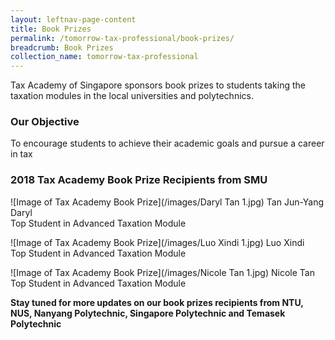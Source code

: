```yaml
---
layout: leftnav-page-content
title: Book Prizes
permalink: /tomorrow-tax-professional/book-prizes/
breadcrumb: Book Prizes
collection_name: tomorrow-tax-professional
---
```


Tax Academy of Singapore sponsors book prizes to students taking the taxation modules in the local universities and polytechnics. 


### **Our Objective**

To encourage students to achieve their academic goals and pursue a career in tax

### **2018 Tax Academy Book Prize Recipients from SMU**

![Image of Tax Academy Book Prize](/images/Daryl Tan 1.jpg)
Tan Jun-Yang Daryl<br>
Top Student in Advanced Taxation Module<br>


![Image of Tax Academy Book Prize](/images/Luo Xindi 1.jpg)
Luo Xindi<br>
Top Student in Advanced Taxation Module<br>


![Image of Tax Academy Book Prize](/images/Nicole Tan 1.jpg)
Nicole Tan<br>
Top Student in Advanced Taxation Module<br>


**Stay tuned for more updates on our book prizes recipients from NTU, NUS, Nanyang Polytechnic, Singapore Polytechnic and Temasek Polytechnic** 
